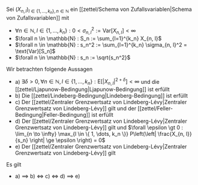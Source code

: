 Sei $(X_{n, l})_{l \in \{ 1, \dots, k_n \}, n \in \mathbb{N}}$ ein [[zettel/Schema von Zufallsvariablen|Schema von Zufallsvariablen]] mit
- $\forall n \in \mathbb{N}, l \in \{ 1, \dots, k_n \} : 0 \lt \sigma_{n, l}^2 := \text{Var}[X_{n, l}] \lt \infty$
- $\forall n \in \mathbb{N} : S_n := \sum_{l=1}^{k_n} X_{n, l}$
- $\forall n \in \mathbb{N} : s_n^2 := \sum_{l=1}^{k_n} \sigma_{n, l}^2 = \text{Var}[S_n]$
- $\forall n \in \mathbb{N} : s_n := \sqrt{s_n^2}$

Wir betrachten folgende Aussagen
- a) $\exists \delta \gt 0, \forall n \in \mathbb{N}, l \in \{ 1, \dots, k_n \} : \text{E}\left[ |X_{n, l}|^{2+\delta} \right] \lt \infty$ und die [[zettel/Ljapunow-Bedingung|Ljapunow-Bedingung]] ist erfüllt
- b) Die [[zettel/Lindeberg-Bedingung|Lindeberg-Bedingung]] ist erfüllt
- c) Der [[zettel/Zentraler Grenzwertsatz von Lindeberg-Lévy|Zentraler Grenzwertsatz von Lindeberg-Lévy]] gilt und der [[zettel/Feller-Bedingung|Feller-Bedingung]] ist erfüllt
- d) Der [[zettel/Zentraler Grenzwertsatz von Lindeberg-Lévy|Zentraler Grenzwertsatz von Lindeberg-Lévy]] gilt und $\forall \epsilon \gt 0 : \lim_{n \to \infty} \max_{l \in \{ 1, \dots, k_n \}} P\left(\left| \frac{X_{n, l}}{s_n} \right| \ge \epsilon \right) = 0$
- e) Der [[zettel/Zentraler Grenzwertsatz von Lindeberg-Lévy|Zentraler Grenzwertsatz von Lindeberg-Lévy]] gilt

Es gilt
- a) $\implies$ b) $\iff$ c) $\iff$ d) $\implies$ e)
